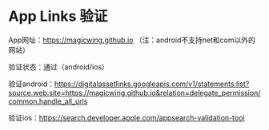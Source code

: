 # App Links 验证

App网址：https://magicwing.github.io
（注：android不支持net和com以外的网站）

验证状态：通过（android/ios）

验证android：https://digitalassetlinks.googleapis.com/v1/statements:list?source.web.site=https://magicwing.github.io&relation=delegate_permission/common.handle_all_urls

验证ios：https://search.developer.apple.com/appsearch-validation-tool
